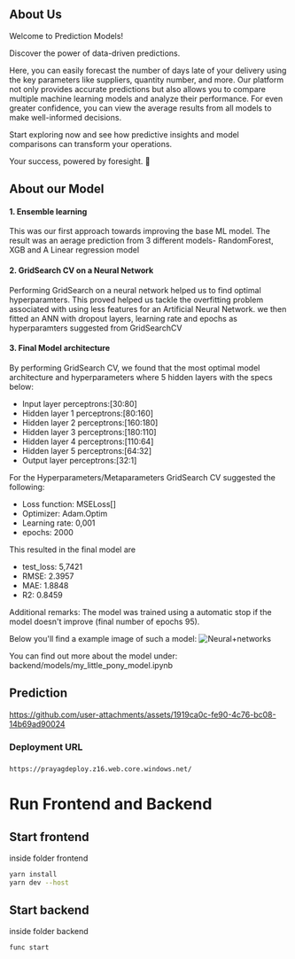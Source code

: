 

## About Us

Welcome to Prediction Models!

Discover the power of data-driven predictions.

Here, you can easily forecast the number of days late of your delivery using the key parameters like suppliers, quantity number, and more. Our platform not only provides accurate predictions but also allows you to compare multiple machine learning models and analyze their performance. For even greater confidence, you can view the average results from all models to make well-informed decisions.

Start exploring now and see how predictive insights and model comparisons can transform your operations.

Your success, powered by foresight. 🚀

## About our Model

#### 1. Ensemble learning 
This was our first approach towards improving the base ML model. The result was an aerage prediction from 3 different models- RandomForest, XGB and A Linear regression model
#### 2. GridSearch CV on a Neural Network 
Performing GridSearch on a neural network helped us to find optimal hyperparamters. This proved helped us tackle the overfitting problem associated with using less features for an Artificial Neural Network. we then fitted an ANN with dropout layers, learning rate and epochs as hyperparamters suggested from GridSearchCV

#### 3. Final Model architecture
By performing GridSearch CV, we found that the most optimal model architecture and hyperparameters where 5 hidden layers with the specs below:

- Input layer perceptrons:[30:80]
- Hidden layer 1 perceptrons:[80:160]
- Hidden layer 2 perceptrons:[160:180]
- Hidden layer 3 perceptrons:[180:110]
- Hidden layer 4 perceptrons:[110:64]
- Hidden layer 5 perceptrons:[64:32]
- Output layer perceptrons:[32:1]

For the Hyperparameters/Metaparameters GridSearch CV suggested the following:
- Loss function: MSELoss[]
- Optimizer: Adam.Optim
- Learning rate: 0,001
- epochs: 2000

This resulted in the final model are 
- test_loss: 5,7421
- RMSE: 2.3957
- MAE: 1.8848
- R2: 0.8459

Additional remarks:
The model was trained using a automatic stop if the model doesn't improve (final number of epochs 95).

Below you'll find a example image of such a model:
![Neural+networks](https://github.com/user-attachments/assets/6d7d9480-f152-4b48-8f38-b5d8b6ebc178)

You can find out more about the model under:
backend/models/my_little_pony_model.ipynb

## Prediction


https://github.com/user-attachments/assets/1919ca0c-fe90-4c76-bc08-14b69ad90024

### Deployment URL

#####
```
https://prayagdeploy.z16.web.core.windows.net/
```
# Run Frontend and Backend

## Start frontend
inside folder frontend

```sh
yarn install
yarn dev --host
```

## Start backend
inside folder backend

```sh
func start
```



